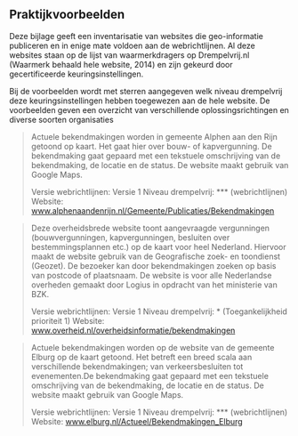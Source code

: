 ## Praktijkvoorbeelden
Deze bijlage geeft een inventarisatie van websites die geo-informatie publiceren en in enige mate
voldoen aan de webrichtlijnen. Al deze websites staan op de lijst van waarmerkdragers op
Drempelvrij.nl (Waarmerk behaald hele website, 2014) en zijn gekeurd door gecertificeerde
keuringsinstellingen.

Bij de voorbeelden wordt met sterren aangegeven welk niveau drempelvrij deze keuringsinstellingen hebben
toegewezen aan de hele website. De voorbeelden geven een overzicht van verschillende oplossingsrichtingen
en diverse soorten organisaties

> Actuele bekendmakingen worden in gemeente Alphen aan den Rijn getoond op kaart. Het gaat hier over bouw- of kapvergunning. De bekendmaking gaat gepaard met een tekstuele omschrijving van de bekendmaking, de locatie en de status. De website maakt gebruik van Google Maps.
>
> Versie webrichtlijnen: Versie 1
> Niveau drempelvrij: *** (webrichtlijnen)
> Website: www.alphenaandenrijn.nl/Gemeente/Publicaties/Bekendmakingen

> Deze overheidsbrede website toont aangevraagde vergunningen (bouwvergunningen, kapvergunningen, besluiten over bestemmingsplannen etc.) op de kaart voor heel Nederland. Hiervoor maakt de website gebruik van de Geografische zoek- en toondienst (Geozet). De bezoeker kan door bekendmakingen zoeken op basis van postcode of plaatsnaam. De website is voor alle Nederlandse overheden gemaakt door Logius in opdracht van het ministerie van BZK.
>
> Versie webrichtlijnen: Versie 1
> Niveau drempelvrij: * (Toegankelijkheid prioriteit 1)
> Website: www.overheid.nl/overheidsinformatie/bekendmakingen

> Actuele bekendmakingen worden op de website van de gemeente Elburg op de kaart getoond. Het betreft een breed scala aan verschillende bekendmakingen; van verkeersbesluiten tot evenementen.De bekendmaking gaat gepaard met een tekstuele omschrijving van de bekendmaking, de locatie en de status. De website maakt gebruik van Google Maps.
>
> Versie webrichtlijnen: Versie 1
> Niveau drempelvrij: *** (webrichtlijnen)
> Website: www.elburg.nl/Actueel/Bekendmakingen_Elburg
